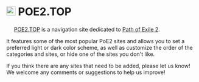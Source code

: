 # <img src="https://raw.githubusercontent.com/deltabcd/poe2.top/refs/heads/master/favicon.ico" width="24px"> POE2.TOP

<img src="https://raw.githubusercontent.com/deltabcd/poe2.top/refs/heads/master/favicon.ico" width="16px"> [POE2.TOP](https://poe2.top) is a navigation site dedicated to [Path of Exile 2](https://pathofexile2.com). 

It features some of the most popular PoE2 sites and allows you to set a preferred light or dark color scheme, as well as customize the order of the categories and sites, or hide one of the sites you don't like.

If you think there are any sites that need to be added, please let us know! We welcome any comments or suggestions to help us improve!
